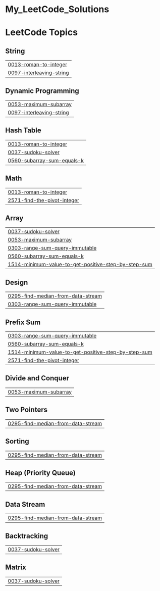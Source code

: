 # My_LeetCode_Solutions

<!---LeetCode Topics Start-->
# LeetCode Topics
## String
|  |
| ------- |
| [0013-roman-to-integer](https://github.com/DIRGH712/My_LeetCode_Solutions/tree/master/0013-roman-to-integer) |
| [0097-interleaving-string](https://github.com/DIRGH712/My_LeetCode_Solutions/tree/master/0097-interleaving-string) |
## Dynamic Programming
|  |
| ------- |
| [0053-maximum-subarray](https://github.com/DIRGH712/My_LeetCode_Solutions/tree/master/0053-maximum-subarray) |
| [0097-interleaving-string](https://github.com/DIRGH712/My_LeetCode_Solutions/tree/master/0097-interleaving-string) |
## Hash Table
|  |
| ------- |
| [0013-roman-to-integer](https://github.com/DIRGH712/My_LeetCode_Solutions/tree/master/0013-roman-to-integer) |
| [0037-sudoku-solver](https://github.com/DIRGH712/My_LeetCode_Solutions/tree/master/0037-sudoku-solver) |
| [0560-subarray-sum-equals-k](https://github.com/DIRGH712/My_LeetCode_Solutions/tree/master/0560-subarray-sum-equals-k) |
## Math
|  |
| ------- |
| [0013-roman-to-integer](https://github.com/DIRGH712/My_LeetCode_Solutions/tree/master/0013-roman-to-integer) |
| [2571-find-the-pivot-integer](https://github.com/DIRGH712/My_LeetCode_Solutions/tree/master/2571-find-the-pivot-integer) |
## Array
|  |
| ------- |
| [0037-sudoku-solver](https://github.com/DIRGH712/My_LeetCode_Solutions/tree/master/0037-sudoku-solver) |
| [0053-maximum-subarray](https://github.com/DIRGH712/My_LeetCode_Solutions/tree/master/0053-maximum-subarray) |
| [0303-range-sum-query-immutable](https://github.com/DIRGH712/My_LeetCode_Solutions/tree/master/0303-range-sum-query-immutable) |
| [0560-subarray-sum-equals-k](https://github.com/DIRGH712/My_LeetCode_Solutions/tree/master/0560-subarray-sum-equals-k) |
| [1514-minimum-value-to-get-positive-step-by-step-sum](https://github.com/DIRGH712/My_LeetCode_Solutions/tree/master/1514-minimum-value-to-get-positive-step-by-step-sum) |
## Design
|  |
| ------- |
| [0295-find-median-from-data-stream](https://github.com/DIRGH712/My_LeetCode_Solutions/tree/master/0295-find-median-from-data-stream) |
| [0303-range-sum-query-immutable](https://github.com/DIRGH712/My_LeetCode_Solutions/tree/master/0303-range-sum-query-immutable) |
## Prefix Sum
|  |
| ------- |
| [0303-range-sum-query-immutable](https://github.com/DIRGH712/My_LeetCode_Solutions/tree/master/0303-range-sum-query-immutable) |
| [0560-subarray-sum-equals-k](https://github.com/DIRGH712/My_LeetCode_Solutions/tree/master/0560-subarray-sum-equals-k) |
| [1514-minimum-value-to-get-positive-step-by-step-sum](https://github.com/DIRGH712/My_LeetCode_Solutions/tree/master/1514-minimum-value-to-get-positive-step-by-step-sum) |
| [2571-find-the-pivot-integer](https://github.com/DIRGH712/My_LeetCode_Solutions/tree/master/2571-find-the-pivot-integer) |
## Divide and Conquer
|  |
| ------- |
| [0053-maximum-subarray](https://github.com/DIRGH712/My_LeetCode_Solutions/tree/master/0053-maximum-subarray) |
## Two Pointers
|  |
| ------- |
| [0295-find-median-from-data-stream](https://github.com/DIRGH712/My_LeetCode_Solutions/tree/master/0295-find-median-from-data-stream) |
## Sorting
|  |
| ------- |
| [0295-find-median-from-data-stream](https://github.com/DIRGH712/My_LeetCode_Solutions/tree/master/0295-find-median-from-data-stream) |
## Heap (Priority Queue)
|  |
| ------- |
| [0295-find-median-from-data-stream](https://github.com/DIRGH712/My_LeetCode_Solutions/tree/master/0295-find-median-from-data-stream) |
## Data Stream
|  |
| ------- |
| [0295-find-median-from-data-stream](https://github.com/DIRGH712/My_LeetCode_Solutions/tree/master/0295-find-median-from-data-stream) |
## Backtracking
|  |
| ------- |
| [0037-sudoku-solver](https://github.com/DIRGH712/My_LeetCode_Solutions/tree/master/0037-sudoku-solver) |
## Matrix
|  |
| ------- |
| [0037-sudoku-solver](https://github.com/DIRGH712/My_LeetCode_Solutions/tree/master/0037-sudoku-solver) |
<!---LeetCode Topics End-->